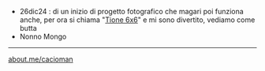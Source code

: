 
- 26dic24 : di un inizio di progetto fotografico che magari poi funziona anche, per ora si chiama "[Tione 6x6](https://cacioman.github.io/tione6x6241216start.html)" e mi sono divertito, vediamo come butta  
- Nonno Mongo 

---  
[about.me/cacioman](https://about.me/cacioman) 
